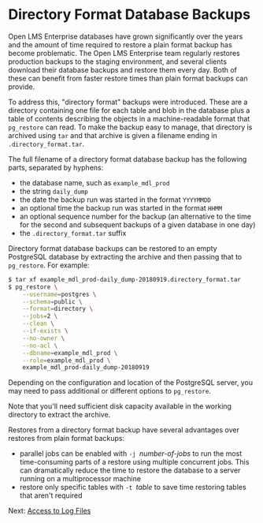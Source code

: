 # Directory Format Database Backups

Open LMS Enterprise databases have grown significantly over the years and the
amount of time required to restore a plain format backup has become
problematic.  The Open LMS Enterprise team regularly restores production
backups to the staging environment, and several clients download their database
backups and restore them every day.  Both of these can benefit from faster
restore times than plain format backups can provide.

To address this, "directory format" backups were introduced.  These are a
directory containing one file for each table and blob in the database plus a
table of contents describing the objects in a machine-readable format that
`pg_restore` can read.  To make the backup easy to manage, that directory is
archived using `tar` and that archive is given a filename ending in
`.directory_format.tar`.

The full filename of a directory format database backup has the following
parts, separated by hyphens:

* the database name, such as `example_mdl_prod`
* the string `daily_dump`
* the date the backup run was started in the format `YYYYMMDD`
* an optional time the backup run was started in the format `HHMM`
* an optional sequence number for the backup (an alternative to the time
  for the second and subsequent backups of a given database in one day)
* the `.directory_format.tar` suffix

Directory format database backups can be restored to an empty PostgreSQL
database by extracting the archive and then passing that to `pg_restore`.
For example:

```bash
$ tar xf example_mdl_prod-daily_dump-20180919.directory_format.tar
$ pg_restore \
    --username=postgres \
    --schema=public \
    --format=directory \
    --jobs=2 \
    --clean \
    --if-exists \
    --no-owner \
    --no-acl \
    --dbname=example_mdl_prod \
    --role=example_mdl_prod \
    example_mdl_prod-daily_dump-20180919
```

Depending on the configuration and location of the PostgreSQL server, you
may need to pass additional or different options to `pg_restore`.

Note that you'll need sufficient disk capacity available in the working
directory to extract the archive.

Restores from a directory format backup have several advantages over
restores from plain format backups:

* parallel jobs can be enabled with `-j `_number-of-jobs_ to run the most
  time-consuming parts of a restore using multiple concurrent jobs.  This
  can dramatically reduce the time to restore the database to a server
  running on a multiprocessor machine
* restore only specific tables with `-t `_table_ to save time restoring
  tables that aren't required

Next: [Access to Log Files](08-accessing-logs.md)

